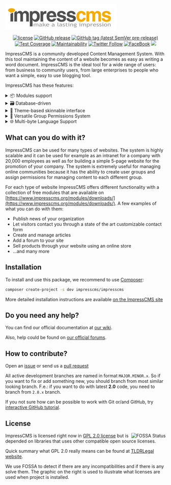 ![](https://github.com/ImpressCMS/impresscms/blob/HEAD/htdocs/uploads/imagemanager/logos/img482278e29e81c.png?raw=true)

<p align="center">
<a href="https://github.com/ImpressCMS/impresscms/blob/HEAD/LICENSE"><img src="https://img.shields.io/badge/dynamic/json.svg?label=license&amp;url=https%3A%2F%2Fraw.githubusercontent.com%2FImpressCMS%2Fimpresscms%2FHEAD%2Fcomposer.json&amp;query=license" alt="license" /></a> <a href="//github.com/ImpressCMS/impresscms/releases/latest"><img src="https://img.shields.io/github/release/ImpressCMS/impresscms.svg?maxAge=86400&amp;logo=github&amp;logoColor=white&amp;label=latest%20release" alt="GitHub release" /></a> <a href="https://github.com/ImpressCMS/impresscms/releases"><img src="https://img.shields.io/packagist/vpre/impresscms/impresscms.svg?label=preview&amp;logo=github" alt="GitHub tag (latest SemVer pre-release)" /></a> <a href="https://codeclimate.com/github/ImpressCMS/impresscms/test_coverage"><img src="https://api.codeclimate.com/v1/badges/b27536db6688e64deef8/test_coverage" alt="Test Coverage" /></a> <a href="https://codeclimate.com/github/ImpressCMS/impresscms/maintainability"><img src="https://api.codeclimate.com/v1/badges/b27536db6688e64deef8/maintainability" alt="Maintainability" /></a> <a href="https://twitter.com/ImpressCMS"><img src="https://img.shields.io/twitter/follow/ImpressCMS.svg?color=%2338A1F3&amp;label=twitter&amp;style=flat&amp;logo=twitter" alt="Twitter Follow" /></a> <a href="https://www.facebook.com/ImpressCMS/"><img src="https://img.shields.io/badge/facebook-%3F%3F%3F-%233C5A99.svg?logo=facebook" alt="FaceBook" /></a> <a title="Crowdin" target="_self" href="https://impresscms.crowdin.com/impresscms"><img src="https://badges.crowdin.net/e/f7817e813865fde0509c454ad1ee4c11/localized.svg" /></a>
</p>

ImpressCMS is a community developed Content Management System. With this tool maintaining the content of a website becomes as easy as writing a word document. ImpressCMS is the ideal tool for a wide range of users: from business to community users, from large enterprises to people who want a simple, easy to use blogging tool.

ImpressCMS has these features:
<details>
	<summary>📦 Modules support</summary>
	<blockquote>Website content is managed by separate content modules/web applications. Simply install the module which has the features you need: a news module, forum module, photo album module, there are many many third party modules to choose from.</blockquote>
</details>
<details>
	<summary>🗃️ Database-driven</summary>
	<blockquote>ImpressCMS uses a database to store the data required for running your ImpressCMS site. MySQL and MariaDB is currently supported. Support for other DBMS's is coming soon.</blockquote>
</details>
<details>
	<summary>🌈 Theme-based skinnable interface</summary>
	<blockquote>ImpressCMS is driven by a powerful theme system. Both admins and users can change the look of the entire web site with just a click of a mouse. There are also hundreds of quality themes available for download!</blockquote>
</details>
<details>
	<summary>👥 Versatile Group Permissions System</summary>
	<blockquote>Powerful and user-friendly permissions system which enables administrators to set permissions by group for any registered or all anoymous users.</blockquote>
</details>
<details>
	<summary>🌐 Multi-byte Language Support</summary>
	<blockquote>Fully supports multi-byte languages, including Japanese, Simplified and Traditional Chinese, Korean, etc.</blockquote>
</details>

## What can you do with it?

ImpressCMS can be used for many types of websites. The system is highly scalable and it can be used for example as an intranet for a company with 20,000 employees as well as for building a simple 5-page website for the promotion of your company.
The system is extremely useful for managing online communities because it has the ability to create user groups and assign permissions for managing content to each different group.

For each type of website ImpressCMS offers different functionality with a collection of free modules that are available on [https://www.impresscms.org/modules/downloads/](https://www.impresscms.org/modules/downloads/). A few examples of what you can do with them:

* Publish news of your organization
* Let visitors contact you through a state of the art customizable contact form
* Create and manage articles
* Add a forum to your site
* Sell products through your website using an online store
* ...and many more


## Installation

To install and use this package, we recommend to use [Composer](https://getcomposer.org):

```bash
composer create-project -s dev impresscms/impresscms
```

More detailed installation instructions are available [on the ImpressCMS site](https://www.impresscms.org/modules/simplywiki/index.php?page=Installing_ImpressCMS_2)

## Do you need any help?

You can find our official documentation at [our wiki](https://www.impresscms.org/modules/simplywiki/).

Also, help could be found on [our official forums](https://www.impresscms.org/modules/iforum/).

## How to contribute?

Open an [issue](https://github.com/ImpressCMS/impresscms/issues/new) or send us a [pull request](https://github.com/ImpressCMS/impresscms/pulls)

All active development branches are named in format `MAJOR.MINOR.x`. So if you want to fix or add something new, you should branch from most similar looking branch. F.e.: if you want to do with latest **2.0** code, you need to branch from `2.0.x` branch.

If you not sure how can be possible to work with Git or/and GitHub, try [interactive GitHub tutorial](https://skills.github.com).

## License

<a href="https://app.fossa.io/projects/git%2Bgithub.com%2FImpressCMS%2Fimpresscms?ref=badge_large"><img src="https://app.fossa.io/api/projects/git%2Bgithub.com%2FImpressCMS%2Fimpresscms.svg?type=large" alt="FOSSA Status" align="right" /></a>
ImpressCMS is licensed right now in <a href="https://github.com/ImpressCMS/impresscms/blob/HEAD/LICENSE">GPL 2.0 license</a> but is depended on libraries that uses other compatible open source licenses.

Quick summary what GPL 2.0 really means can be found at [TLDRLegal website](https://tldrlegal.com/license/gnu-general-public-license-v2).

We use FOSSA to detect if there are any incompatibilities and if there is any solve them. The graphic on the right is used to iliustrate what licenses are used when project is installed.
